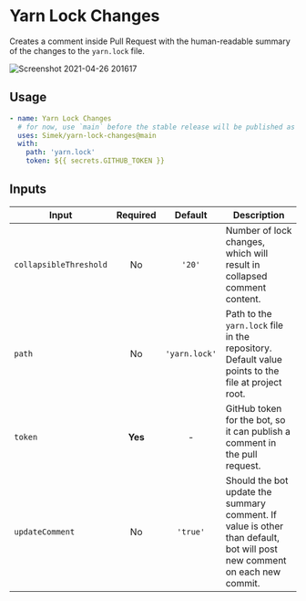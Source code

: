 # Yarn Lock Changes

Creates a comment inside Pull Request with the human-readable summary of the changes to the `yarn.lock` file.

<img alt="Screenshot 2021-04-26 201617" src="https://user-images.githubusercontent.com/719641/116132125-78cadf80-a6cd-11eb-901d-7f3cb6efd1c9.png">

## Usage

```yml
- name: Yarn Lock Changes
  # for now, use `main` before the stable release will be published as `v1`
  uses: Simek/yarn-lock-changes@main 
  with:
    path: 'yarn.lock'
    token: ${{ secrets.GITHUB_TOKEN }}
```

## Inputs

| Input | Required | Default | Description |
| --- | :---: | :---: | --- |
| `collapsibleThreshold` | No | `'20'` | Number of lock changes, which will result in collapsed comment content. |
| `path` | No | `'yarn.lock'` | Path to the `yarn.lock` file in the repository. Default value points to the file at project root. |
| `token` | **Yes** | - | GitHub token for the bot, so it can publish a comment in the pull request. |
| `updateComment` | No | `'true'` | Should the bot update the summary comment. If value is other than default, bot will post new comment on each new commit. |
